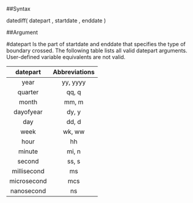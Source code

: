 ##Syntax

datediff( datepart , startdate , enddate )

##Argument

#datepart
Is the part of startdate and enddate that specifies the type of boundary crossed. The following table lists all valid datepart arguments. User-defined variable equivalents are not valid.

|**datepart**|**Abbreviations**|
|:------------:|:-------------:|
|year|yy, yyyy|
|quarter|qq, q|
|month|mm, m|
|dayofyear|dy, y|
|day|dd, d|
|week|wk, ww|
|hour|hh|
|minute|mi, n|
|second|ss, s|
|millisecond|ms|
|microsecond|mcs|
|nanosecond|ns|